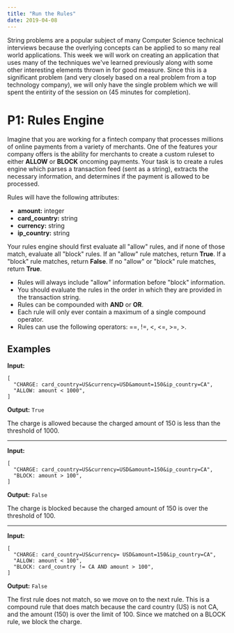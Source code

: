 ```yaml
---
title: "Run the Rules"
date: 2019-04-08
---
```


String problems are a popular subject of many Computer Science technical interviews because the overlying concepts can be applied to so many real world applications. This week we will work on creating an application that uses many of the techniques we've learned previously along with some other interesting elements thrown in for good measure. Since this is a significant problem (and very closely based on a real problem from a top technology company), we will only have the single problem which we will spent the entirity of the session on (45 minutes for completion).

# P1: Rules Engine
Imagine that you are working for a fintech company that processes millions of online payments from a variety of merchants. One of the features your company offers is the ability for merchants to create a custom ruleset to either **ALLOW** or **BLOCK** oncoming payments. Your task is to create a rules engine which parses a transaction feed (sent as a string), extracts the necessary information, and determines if the payment is allowed to be processed.

Rules will have the following attributes:
* **amount:** integer
* **card_country:** string
* **currency:** string
* **ip_country:** string

Your rules engine should first evaluate all "allow" rules, and if none of those match, evaluate all "block" rules. If an "allow" rule matches, return **True**. If a "block" rule matches, return **False**. If no "allow" or "block" rule matches, return **True**.

* Rules will always include "allow" information before "block" information.
* You should evaluate the rules in the order in which they are provided in the transaction string.
* Rules can be compounded with **AND** or **OR**.
* Each rule will only ever contain a maximum of a single compound operator.
* Rules can use the following operators: ==, !=, <, <=, >=, >.

## Examples
**Input:**
```
[
  "CHARGE: card_country=US&currency=USD&amount=150&ip_country=CA",
  "ALLOW: amount < 1000",
]
```

**Output:** `True`

The charge is allowed because the charged amount of 150 is less than the threshold of 1000.

___

**Input:**
```
[
  "CHARGE: card_country=US&currency=USD&amount=150&ip_country=CA",
  "BLOCK: amount > 100",
]
```

**Output:** `False`

The charge is blocked because the charged amount of 150 is over the threshold of 100.
___
**Input:**
```
[
  "CHARGE: card_country=US&currency= USD&amount=150&ip_country=CA",
  "ALLOW: amount < 100",
  "BLOCK: card_country != CA AND amount > 100",
]
```

**Output:** `False`

The first rule does not match, so we move on to the next rule. This is a compound rule that does match because the card country (US) is not CA, and the amount (150) is over the limit of 100. Since we matched on a BLOCK rule, we block the charge.
